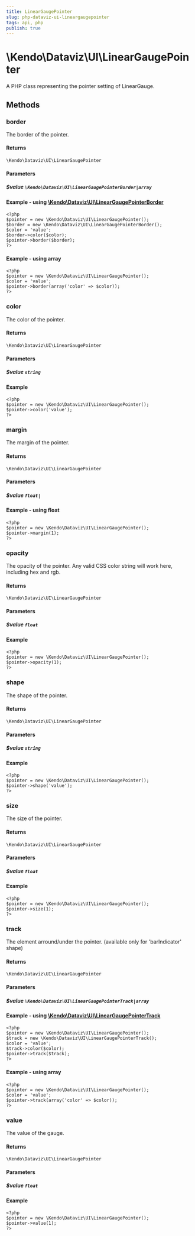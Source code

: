 ```yaml
---
title: LinearGaugePointer
slug: php-dataviz-ui-lineargaugepointer
tags: api, php
publish: true
---
```


# \Kendo\Dataviz\UI\LinearGaugePointer

A PHP class representing the pointer setting of LinearGauge.


## Methods

### border

The border of the pointer.

#### Returns
`\Kendo\Dataviz\UI\LinearGaugePointer`

#### Parameters

##### $value `\Kendo\Dataviz\UI\LinearGaugePointerBorder|array`


#### Example - using [\Kendo\Dataviz\UI\LinearGaugePointerBorder](/api/wrappers/php/Kendo/Dataviz/UI/LinearGaugePointerBorder)
    <?php
    $pointer = new \Kendo\Dataviz\UI\LinearGaugePointer();
    $border = new \Kendo\Dataviz\UI\LinearGaugePointerBorder();
    $color = 'value';
    $border->color($color);
    $pointer->border($border);
    ?>

#### Example - using array

    <?php
    $pointer = new \Kendo\Dataviz\UI\LinearGaugePointer();
    $color = 'value';
    $pointer->border(array('color' => $color));
    ?>

### color
The color of the pointer.

#### Returns
`\Kendo\Dataviz\UI\LinearGaugePointer`

#### Parameters

##### $value `string`



#### Example 
    <?php
    $pointer = new \Kendo\Dataviz\UI\LinearGaugePointer();
    $pointer->color('value');
    ?>

### margin
The margin of the pointer.

#### Returns
`\Kendo\Dataviz\UI\LinearGaugePointer`

#### Parameters

##### $value `float|`



#### Example  - using float
    <?php
    $pointer = new \Kendo\Dataviz\UI\LinearGaugePointer();
    $pointer->margin(1);
    ?>

### opacity
The opacity of the pointer.
Any valid CSS color string will work here, including hex and rgb.

#### Returns
`\Kendo\Dataviz\UI\LinearGaugePointer`

#### Parameters

##### $value `float`



#### Example 
    <?php
    $pointer = new \Kendo\Dataviz\UI\LinearGaugePointer();
    $pointer->opacity(1);
    ?>

### shape
The shape of the pointer.

#### Returns
`\Kendo\Dataviz\UI\LinearGaugePointer`

#### Parameters

##### $value `string`



#### Example 
    <?php
    $pointer = new \Kendo\Dataviz\UI\LinearGaugePointer();
    $pointer->shape('value');
    ?>

### size
The size of the pointer.

#### Returns
`\Kendo\Dataviz\UI\LinearGaugePointer`

#### Parameters

##### $value `float`



#### Example 
    <?php
    $pointer = new \Kendo\Dataviz\UI\LinearGaugePointer();
    $pointer->size(1);
    ?>

### track

The element arround/under the pointer.
(available only for 'barIndicator' shape)

#### Returns
`\Kendo\Dataviz\UI\LinearGaugePointer`

#### Parameters

##### $value `\Kendo\Dataviz\UI\LinearGaugePointerTrack|array`


#### Example - using [\Kendo\Dataviz\UI\LinearGaugePointerTrack](/api/wrappers/php/Kendo/Dataviz/UI/LinearGaugePointerTrack)
    <?php
    $pointer = new \Kendo\Dataviz\UI\LinearGaugePointer();
    $track = new \Kendo\Dataviz\UI\LinearGaugePointerTrack();
    $color = 'value';
    $track->color($color);
    $pointer->track($track);
    ?>

#### Example - using array

    <?php
    $pointer = new \Kendo\Dataviz\UI\LinearGaugePointer();
    $color = 'value';
    $pointer->track(array('color' => $color));
    ?>

### value
The value of the gauge.

#### Returns
`\Kendo\Dataviz\UI\LinearGaugePointer`

#### Parameters

##### $value `float`



#### Example 
    <?php
    $pointer = new \Kendo\Dataviz\UI\LinearGaugePointer();
    $pointer->value(1);
    ?>


